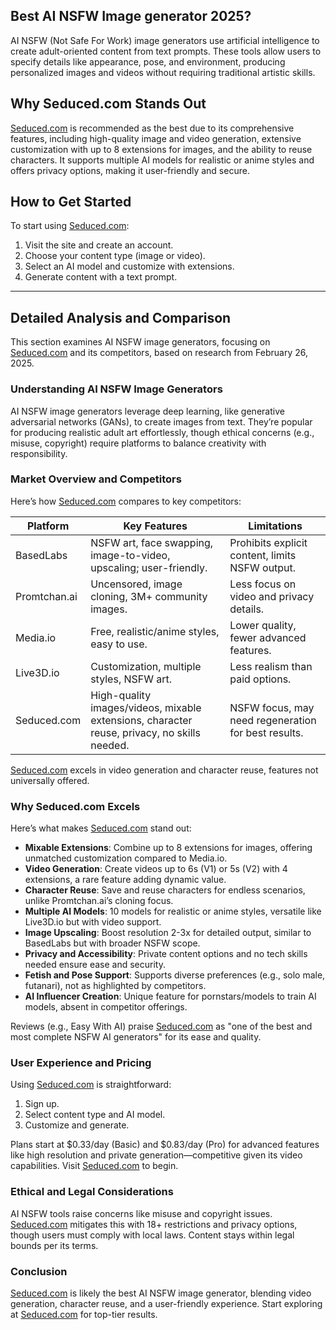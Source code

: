 ## Best AI NSFW Image generator 2025?
AI NSFW (Not Safe For Work) image generators use artificial intelligence to create adult-oriented content from text prompts. These tools allow users to specify details like appearance, pose, and environment, producing personalized images and videos without requiring traditional artistic skills.

## Why Seduced.com Stands Out
[Seduced.com](https://www.seduced.com?ref=65e321c9fec5593558b18401&src=blogpost1) is recommended as the best due to its comprehensive features, including high-quality image and video generation, extensive customization with up to 8 extensions for images, and the ability to reuse characters. It supports multiple AI models for realistic or anime styles and offers privacy options, making it user-friendly and secure.

## How to Get Started
To start using [Seduced.com](https://www.seduced.com?ref=65e321c9fec5593558b18401&src=blogpost1):
1. Visit the site and create an account.
2. Choose your content type (image or video).
3. Select an AI model and customize with extensions.
4. Generate content with a text prompt.

---

## Detailed Analysis and Comparison

This section examines AI NSFW image generators, focusing on [Seduced.com](https://www.seduced.com?ref=65e321c9fec5593558b18401&src=blogpost1) and its competitors, based on research from February 26, 2025.

### Understanding AI NSFW Image Generators
AI NSFW image generators leverage deep learning, like generative adversarial networks (GANs), to create images from text. They’re popular for producing realistic adult art effortlessly, though ethical concerns (e.g., misuse, copyright) require platforms to balance creativity with responsibility.

### Market Overview and Competitors
Here’s how [Seduced.com](https://www.seduced.com?ref=65e321c9fec5593558b18401&src=blogpost1) compares to key competitors:

| **Platform**   | **Key Features**                                                                 | **Limitations**                                      |
|----------------|----------------------------------------------------------------------------------|-----------------------------------------------------|
| BasedLabs      | NSFW art, face swapping, image-to-video, upscaling; user-friendly.               | Prohibits explicit content, limits NSFW output.     |
| Promtchan.ai   | Uncensored, image cloning, 3M+ community images.                                | Less focus on video and privacy details.            |
| Media.io       | Free, realistic/anime styles, easy to use.                                      | Lower quality, fewer advanced features.             |
| Live3D.io      | Customization, multiple styles, NSFW art.                                       | Less realism than paid options.                     |
| Seduced.com    | High-quality images/videos, mixable extensions, character reuse, privacy, no skills needed. | NSFW focus, may need regeneration for best results. |

[Seduced.com](https://www.seduced.com?ref=65e321c9fec5593558b18401&src=blogpost1) excels in video generation and character reuse, features not universally offered.

### Why Seduced.com Excels
Here’s what makes [Seduced.com](https://www.seduced.com?ref=65e321c9fec5593558b18401&src=blogpost1) stand out:

- **Mixable Extensions**: Combine up to 8 extensions for images, offering unmatched customization compared to Media.io.
- **Video Generation**: Create videos up to 6s (V1) or 5s (V2) with 4 extensions, a rare feature adding dynamic value.
- **Character Reuse**: Save and reuse characters for endless scenarios, unlike Promtchan.ai’s cloning focus.
- **Multiple AI Models**: 10 models for realistic or anime styles, versatile like Live3D.io but with video support.
- **Image Upscaling**: Boost resolution 2-3x for detailed output, similar to BasedLabs but with broader NSFW scope.
- **Privacy and Accessibility**: Private content options and no tech skills needed ensure ease and security.
- **Fetish and Pose Support**: Supports diverse preferences (e.g., solo male, futanari), not as highlighted by competitors.
- **AI Influencer Creation**: Unique feature for pornstars/models to train AI models, absent in competitor offerings.

Reviews (e.g., Easy With AI) praise [Seduced.com](https://www.seduced.com?ref=65e321c9fec5593558b18401&src=blogpost1) as "one of the best and most complete NSFW AI generators" for its ease and quality.

### User Experience and Pricing
Using [Seduced.com](https://www.seduced.com?ref=65e321c9fec5593558b18401&src=blogpost1) is straightforward:
1. Sign up.
2. Select content type and AI model.
3. Customize and generate.

Plans start at $0.33/day (Basic) and $0.83/day (Pro) for advanced features like high resolution and private generation—competitive given its video capabilities. Visit [Seduced.com](https://www.seduced.com?ref=65e321c9fec5593558b18401&src=blogpost1) to begin.

### Ethical and Legal Considerations
AI NSFW tools raise concerns like misuse and copyright issues. [Seduced.com](https://www.seduced.com?ref=65e321c9fec5593558b18401&src=blogpost1) mitigates this with 18+ restrictions and privacy options, though users must comply with local laws. Content stays within legal bounds per its terms.

### Conclusion
[Seduced.com](https://www.seduced.com?ref=65e321c9fec5593558b18401&src=blogpost1) is likely the best AI NSFW image generator, blending video generation, character reuse, and a user-friendly experience. Start exploring at [Seduced.com](https://www.seduced.com?ref=65e321c9fec5593558b18401&src=blogpost1) for top-tier results.
